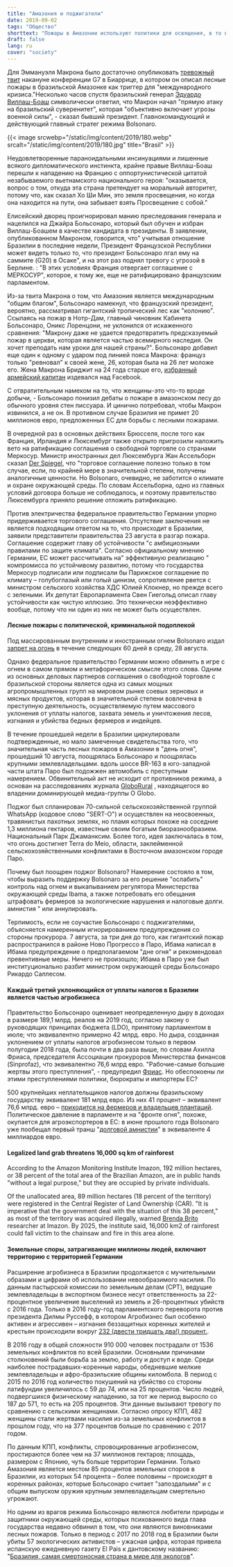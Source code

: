 ```yaml
---
title: "Амазония и поджигатели"
date: 2019-09-02
tags: "Общество"
shorttext: "Пожары в Амазонии используют политики для освящения, в то время как недобросовестные торговцы являются причинами и спекулянтами."
draft: false
lang: ru
cover: "society"
---
```


Для Эммануэля Макрона было достаточно опубликовать [тревожный твит](https://twitter.com/EmmanuelMacron/status/1164617008962527232 "Macron begins consecration") накануне конференции G7 в Биаррице, в котором он описал лесные пожары в бразильской Амазонке как триггер для "международного кризиса."Несколько часов спустя бразильский генерал [Эдуардо Виллаш-Боаш](https://twitter.com/Gen_VillasBoas/status/1164719139413536774 "The general follows the consecration") символически ответил, что Макрон начал "прямую атаку на бразильский суверенитет", которая "объективно включает угрозы военной силы", - сказал бывший президент. Главнокомандующий и действующий главный стратег режима Bolsonaro.

{{< image srcwebp="/static/img/content/2019/180.webp" srcalt="/static/img/content/2019/180.jpg" title="Brasil" >}}

Неудовлетворенные параноидальными инсинуациями и лишенные всякого дипломатического инстинкта, крайне правые Виллаш-Боаш перешли к нападению на Францию с оппортунистической цитатой незабываемого вьетнамского национального героя: "оказывается, вопрос о том, откуда эта страна претендует на моральный авторитет, потому что, как сказал Хо Ши Мин, это земля просвещения, но когда она находится на пути, она забывает взять Просвещение с собой."

Елисейский дворец проигнорировал манию преследования генерала и нацелился на Джайра Больсонаро, который был обучен и избран Виллаш-Боашем в качестве кандидата в президенты. В заявлении, опубликованном Макроном, говорится, что" учитывая отношение Бразилии в последние недели, Президент Французской Республики может видеть только то, что президент Больсонаро лгал ему на саммите (G20) в Осаке", и на этот раз поднял тревогу с угрозой в Берлине. : "В этих условиях Франция отвергает соглашение с МЕРКОСУР", которое, к тому же, еще не ратифицировано французским парламентом.

Из-за твита Макрона о том, что Амазония является международным "общим благом", Больсонаро намекнул, что французский президент, вероятно, рассматривал гигантский тропический лес как "колонию". Ссылаясь на пожар в Нотр-Дам, главный чиновник Кабинета Больсонаро, Оникс Лоренцони, не уклонился от искаженного сравнения: "Макрону даже не удается предотвратить предсказуемый пожар в церкви, которая является частью всемирного наследия. Он хочет преподать нам уроки для нашей страны?". Больсонаро добавил еще один к одному с ударом под линией пояса Макрона: француз только "ревновал" к своей жене, 26, которая была на 26 лет моложе его. Жена Макрона Бриджит на 24 года старше его, [избранный армейский капитан](https://catracalivre.com.br/cidadania/bolsonaro-faz-post-machista-comparando-sua-esposa-com-a-de-macron/ "Bolsonaro faz post machista comparando sua esposa com a de Macron")  издевался над Facebook.

С отвратительным намеком на то, что женщины-это что-то вроде добычи, - Больсонаро понизил дебаты о пожаре в амазонском лесу до обычного уровня стен писсуара. И цинично потребовал, чтобы Макрон извинился, а не он. В противном случае Бразилия не примет 20 миллионов евро, предложенных ЕС для борьбы с лесными пожарами.

В очередной раз в основных действиях Брюсселя, после того как Франция, Ирландия и Люксембург также открыто пригрозили наложить вето на ратификацию соглашения о свободной торговле со странами Меркосур. Министр иностранных дел Люксембурга Жан Ассельборн сказал [Der Spiegel](https://www.spiegel.de/forum/wirtschaft/eu-mercosur-abkommen-das-groesste-freihandelsprojekt-der-welt-droht-zu-scheitern-thread-947346-1.html "EU-Mercosur-Abkommen: Das größte Freihandelsprojekt der Welt droht zu scheitern"), что "торговое соглашение полезно только в том случае, если, по крайней мере в значительной степени, получены аналогичные ценности. Но Bolsonaro, очевидно, не заботится о климате и охране окружающей среды. По словам Ассельборна, одно из главных условий договора больше не соблюдалось, и поэтому правительство Люксембурга приняло решение отложить ратификацию.

Против электричества федеральное правительство Германии упорно придерживается торгового соглашения. Отсутствие заключения не является подходящим ответом на то, что происходит в Бразилии, заявили представители правительства 23 августа в разгар пожара. Соглашение содержит главу об устойчивости "с амбициозными правилами по защите климата". Согласно официальному мнению Германии, ЕС может рассчитывать на" эффективную реализацию " компромисса по устойчивому развитию, потому что государства Меркосур подписали или подписали бы Парижское соглашение по климату – голубоглазый или голый цинизм, сопротивление рвется с министром сельского хозяйства ХДС Юлией Клокнер, но прежде всего с зелеными. Их депутат Европарламента Свен Гиегольд описал главу устойчивости как чистую иллюзию. Это технически неэффективно вообще, потому что ни один из них не может быть осуществлен.

#### Лесные пожары с политической, криминальной подоплекой

Под массированным внутренним и иностранным огнем Bolsonaro издал [запрет на огонь](https://catracalivre.com.br/cidadania/bolsonaro-assina-decreto-que-proibe-queimadas-no-pais-por-60-dias/ "Bolsonaro assina decreto que proíbe queimadas no país por 60 dias") в течение следующих 60 дней в среду, 28 августа.

Однако федеральное правительство Германии можно обвинить в игре с огнем в самом прямом и метафорическом смысле этого слова. Одним из основных деловых партнеров соглашения о свободной торговле с бразильской стороны является одна из самых мощных агропромышленных групп на мировом рынке соевых зерновых и мясных продуктов, которая в значительной степени вовлечена в преступную деятельность, осуществляемую путем массового уклонения от уплаты налогов, захвата земель и уничтожения лесов, изгнания и убийства бедных фермеров и индейцев.

В течение прошедшей недели в Бразилии циркулировали подтвержденные, но мало замеченные свидетельства того, что значительная часть лесных пожаров в Амазонии в "день огня", прошедший 10 августа, поощрялась Больсонаро и поощрялась крупными землевладельцами. вдоль шоссе BR-163 в юго-западной части штата Паро был подожжен автомобиль с преступным намерением. Обвинительный акт не исходит от противников режима, а основан на расследованиях журнала [GloboRural](https://revistagloborural.globo.com/Noticias/Sustentabilidade/noticia/2019/08/grupo-no-whatsapp-contratou-motoqueiros-e-motosserras-para-desmatar-e-incendiar-floresta.html "Grupo no WhatsApp contratou motoqueiros e motosserras para desmatar e incendiar a floresta") , находящегося во владении доминирующей медиа-группы O Globo.

Поджог был спланирован 70-сильной сельскохозяйственной группой WhatsApp (кодовое слово "SERT-O") и осуществлен на неосвоенных, травянистых пахотных землях, но пламя которых похоже на соседние 1,3 миллиона гектаров, известные своим богатым биоразнообразием. Национальный Парк Джаманксим. Более того, идея заключалась в том, что огонь достигнет Terra do Meio, области, заклейменной сельскохозяйственными конфликтами в Восточном амазонском городе Паро.

Почему был поощрен поджог Bolsonaro? Намерение состояло в том, чтобы выразить поддержку Bolsonaro за его решение "ослабить" контроль над огнем и выкапыванием регулятора Министерства окружающей среды Ibama, а также потребовать его обещания штрафовать фермеров за экологические нарушения и налоговые долги. амнистия " или аннулировать.

Терпимость, если не соучастие Больсонаро с поджигателями, объясняется намеренным игнорированием предупреждения со стороны прокурора. 7 августа, за три дня до того, как гигантский пожар распространился в районе Ново Прогрессо в Паро, Ибама написал в Ибама предупреждение о предполагаемом "дне огня" и рекомендовал превентивные меры. Ничего не произошло; Ибама в Паро уже был институционально разбит министром окружающей среды Больсонаро Рикардо Саллесом.

#### Каждый третий уклоняющийся от уплаты налогов в Бразилии является частью агробизнеса

Правительство Больсонаро оценивает неопределенную дыру в доходах в размере 189,1 млрд. реалов на 2019 год, согласно закону о руководящих принципах бюджета (LDO), принятому парламентом в июле; что эквивалентно примерно 42 млрд. евро. Но дыра, созданная уклонением от уплаты налогов агробизнесом только в первом полугодии 2018 года, была почти в два раза выше, по словам Ахилла Фриаса, председателя Ассоциации прокуроров Министерства финансов (Sinprofaz), что эквивалентно 76,6 млрд евро. "Рабочие-самые большие жертвы этого преступления", - предупредил [Фриас](https://congressoemfoco.uol.com.br/economia/brasil-deixou-de-arrecadar-mais-de-r-345-bilhoes-por-sonegacao-em-2018/ "Brasil deixou de arrecadar mais de R$ 345 bilhões por sonegação em 2018"). Но обеспокоены ли этими преступлениями политики, бюрократы и импортеры ЕС?

500 крупнейших неплательщиков налогов должны бразильскому государству эквивалент 181 млрд евро. Из них 41 процент – эквивалент 76,6 млрд. евро – [приходится на фермеров и владельцев плантаций](https://deolhonosruralistas.com.br/2019/06/23/a-cada-tres-empresas-que-devem-ao-fisco-uma-pertence-ao-agronegocio/ "A cada três empresas que devem ao fisco, uma pertence ao agronegócio"). Политическое давление в парламенте и на "фронте огня", похоже, окупается для агроэкспортеров в ЕС: в июне прошлого года Bolsonaro уже пообещал первый транш "[долговой амнистии](https://economia.uol.com.br/noticias/estadao-conteudo/2019/06/18/ruralistas-podem-obter-anistia-de-divida-de-r-17-bilhoes.htm "Ruralistas podem obter anistia de dívida de R$ 17 bilhões...")" в эквиваленте 4 миллиардов евро.

#### Legalized land grab threatens 16,000 sq km of rainforest

According to the Amazon Monitoring Institute Imazon, 192 million hectares, or 38 percent of the total area of the Brazilian Amazon, are in public hands "without a legal purpose," but they are occupied by private individuals.

Of the unallocated area, 89 million hectares (18 percent of the territory) were registered in the Central Register of Land Ownership (CAR). "It is imperative that the government deal with the situation of this 38 percent," as most of the territory was acquired illegally, warned [Brenda Brito](https://revistagloborural.globo.com/Noticias/Sustentabilidade/noticia/2018/09/nova-economia-da-amazonia.html "A nova economia da Amazônia")  researcher at Imazon. By 2025, the institute said, 16,000 km2 of rainforest could fall victim to the chainsaw and fire in this area alone.

#### Земельные споры, затрагивающие миллионы людей, включают территорию с территорией Германии

Расширение агробизнеса в Бразилии продолжается с мучительными образами и цифрами об использовании невообразимого насилия. По данным пастырской комиссии по земельным делам (CPT), ведущие землевладельцы в экспортном бизнесе несут ответственность за 22-процентное увеличение выселений из земель и 26-процентных убийств с 2016 года. Только в 2016 году-год парламентского переворота против президента Дилмы Руссефф, в котором Агробизнес был особенно активен и агрессивен – изгнания беззащитных коренных жителей и крестьян происходили вокруг [232 (двести тридцать два!) процент.](https://deolhonosruralistas.com.br/2017/04/19/2016-tem-aumento-de-232-na-expulsao-de-familias-campo/ "2016 tem aumento de 232% na expulsão de famílias do campo").

В 2016 году в общей сложности 910 000 человек пострадали от 1536 земельных конфликтов по всей Бразилии. Основными причинами столкновений были борьба за землю, работу и доступ к воде. Среди наиболее пострадавших-коренные народы, обедневшие мелкие землевладельцы и афро-бразильские общины киломбола. В период с 2015 по 2016 год количество покушений на убийство со стороны латифундии увеличилось с 59 до 74, или на 25 процентов. Число людей, подвергшихся физическому нападению, за тот же период выросло со 187 до 571, то есть на 205 процентов. Эти данные вызывают тревогу по сравнению с сельскими женщинами. Согласно опросу КПП, 482 женщины стали жертвами насилия из-за земельных конфликтов в прошлом году, что на 377 процентов больше по сравнению с 2017 годом.

По данным КПП, конфликты, спровоцированные агробизнесом, простираются более чем на 37 миллионов гектаров; площадь, размером с Японию, чуть больше территории Германии. Только Амазония является местом 85 процентов земельных споров в Бразилии, из которых 54 процента – более половины – происходят в коренных районах, которые Больсонаро считает "запоздалыми" и с общим выпуском оружия крупным землевладельцам смертельно угрожают.

Но одним из врагов режима Больсонаро являются любители природы и защитники окружающей среды, которых психованного вида глава государства недавно обвинил в том, что они являются виновниками лесных пожаров. Только в период с 2017 по 2018 год в Бразилии были убиты 57 экологических активистов – ужасная цифра, которая привела испанскую ежедневную газету El Pais к дантовскому названию: "[Бразилия, самая смертоносная страна в мире для экологов](https://brasil.elpais.com/brasil/2018/07/23/internacional/1532363870_921380.html "Brasil, o país mais letal para defensores da terra e do meio ambiente")".
